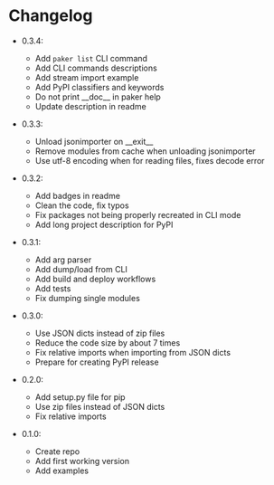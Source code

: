 # Changelog

- 0.3.4:
  - Add `paker list` CLI command
  - Add CLI commands descriptions
  - Add stream import example  
  - Add PyPI classifiers and keywords  
  - Do not print \_\_doc__ in paker help
  - Update description in readme
  

- 0.3.3:
  - Unload jsonimporter on \_\_exit__
  - Remove modules from cache when unloading jsonimporter
  - Use utf-8 encoding when for reading files, fixes decode error

- 0.3.2:
  - Add badges in readme
  - Clean the code, fix typos
  - Fix packages not being properly recreated in CLI mode
  - Add long project description for PyPI

- 0.3.1:
  - Add arg parser
  - Add dump/load from CLI
  - Add build and deploy workflows
  - Add tests
  - Fix dumping single modules

- 0.3.0:
  - Use JSON dicts instead of zip files
  - Reduce the code size by about 7 times
  - Fix relative imports when importing from JSON dicts
  - Prepare for creating PyPI release

- 0.2.0:
  - Add setup.py file for pip
  - Use zip files instead of JSON dicts
  - Fix relative imports

- 0.1.0:
  - Create repo
  - Add first working version
  - Add examples
